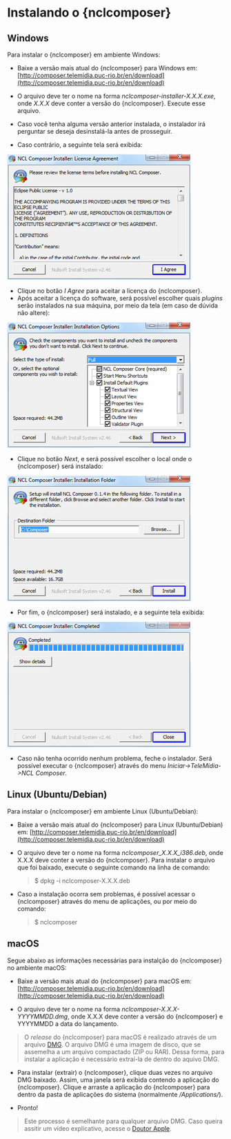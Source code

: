 # Instalando o {nclcomposer}
## Windows

Para instalar o {nclcomposer} em ambiente Windows:

  * Baixe a versão mais atual do {nclcomposer} para Windows em:
    [http://composer.telemidia.puc-rio.br/en/download](http://composer.telemidia.puc-rio.br/en/download)

  * O arquivo deve ter o nome na forma _nclcomposer-installer-X.X.X.exe_, onde
    _X.X.X_ deve conter a versão do {nclcomposer}. Execute esse arquivo.

  * Caso você tenha alguma versão anterior instalada, o instalador irá
    perguntar se deseja desinstalá-la antes de prosseguir.

  * Caso contrário, a seguinte tela será exibida:

![](../img/cap3_install_1.png "Instalando")

  * Clique no botão _I Agree_ para aceitar a licença do {nclcomposer}.
  * Após aceitar a licença do software, será possível escolher quais _plugins_
    serão instalados na sua máquina, por meio da tela (em caso de dúvida não
    altere):

![](../img/cap3_install_2.png "Instalando")

  * Clique no botão _Next_, e será possível escolher o local onde o
	{nclcomposer} será instalado:

![](../img/cap3_install_3.png "Instalando")

  * Por fim, o {nclcomposer} será instalado, e a seguinte tela exibida:
  
![](../img/cap3_install_4.png "Instalando")

  * Caso não tenha ocorrido nenhum problema, feche o instalador. Será possível 
    executar o {nclcomposer} através do menu _Iniciar->TeleMídia->NCL 
    Composer_.

## Linux (Ubuntu/Debian)

Para instalar o {nclcomposer} em ambiente Linux (Ubuntu/Debian):

  * Baixe a versão mais atual do {nclcomposer} para Linux (Ubuntu/Debian) em:
    [http://composer.telemidia.puc-rio.br/en/download](http://composer.telemidia.puc-rio.br/en/download)
  * O arquivo deve ter o nome na forma _nclcomposer_X.X.X_i386.deb_, onde
    X.X.X deve conter a versão do {nclcomposer}. Para instalar o arquivo que foi
    baixado, execute o seguinte comando na linha de comando:

    > $ dpkg -i nclcomposer-X.X.X.deb

  * Caso a instalação ocorra sem problemas, é possível acessar o
    {nclcomposer} através do menu de aplicações, ou por meio do comando:

	> $ nclcomposer

## macOS

Segue abaixo as informações necessárias para instalção do 
{nclcomposer} no ambiente macOS:

  * Baixe a versão mais atual do {nclcomposer} para macOS em:
    [http://composer.telemidia.puc-rio.br/en/download](http://composer.telemidia.puc-rio.br/en/download)

  * O arquivo deve ter o nome na forma _nclcomposer-X.X.X-YYYYMMDD.dmg_, 
    onde X.X.X deve conter a versão do {nclcomposer} e YYYYMMDD 
    a data do lançamento. 

> O *release* do {nclcomposer} para macOS é realizado através 
> de um arquivo [DMG](https://pt.wikipedia.org/wiki/.dmg). 
> O arquivo DMG é uma imagem de disco, 
> que se assemelha a um arquivo compactado (ZIP ou RAR). Dessa forma, 
> para instalar a aplicação é necessário extraí-la de dentro do 
> aquivo DMG.

  * Para instalar (extrair) o {nclcomposer}, clique duas vezes no arquivo DMG baixado. Assim, uma janela será exibida contendo a aplicação do {nclcomposer}. Clique e arraste a aplicação do {nclcomposer} para dentro da pasta de aplicações do sistema (normalmente */Applications/*). 

  * Pronto!

> Este processo é semelhante para qualquer arquivo DMG. Caso queira 
> assitir um vídeo explicativo, acesse o
> [Doutor Apple](https://www.youtube.com/watch?v=gNqDTE7Vvwc).
